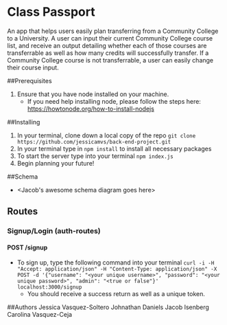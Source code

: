 # Class Passport
An app that helps users easily plan transferring from a Community College to a University. A user can input their current Community College course list, and receive an output detailing whether each of those courses are transferrable as well as how many credits will successfully transfer. If a Community College course is not transferrable, a user can easily change their course input.  

##Prerequisites
1. Ensure that you have node installed on your machine.
    - If you need help installing node, please follow the steps here: https://howtonode.org/how-to-install-nodejs

##Installing
1. In your terminal, clone down a local copy of the repo ```git clone https://github.com/jessicamvs/back-end-project.git```
2. In your terminal type in ```npm install``` to install all necessary packages
3. To start the server type into your terminal ```npm index.js```
3. Begin planning your future!

##Schema
  - <Jacob's awesome schema diagram goes here>

## Routes
### Signup/Login (auth-routes)
#### POST /signup
  - To sign up, type the following command into your terminal ```curl -i -H "Accept: application/json" -H "Content-Type: application/json" -X POST -d '{"username": "<your unique username>", "password": "<your unique password>", "admin": "<true or false"}' localhost:3000/signup```
    - You should receive a success return as well as a unique token.


##Authors
    Jessica Vasquez-Soltero
    Johnathan Daniels
    Jacob Isenberg
    Carolina Vasquez-Ceja
